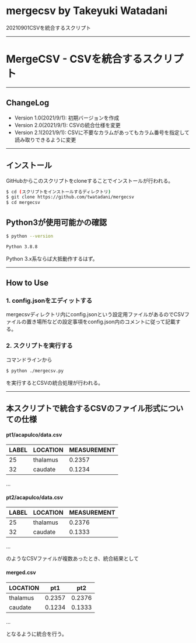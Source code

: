 # mergecsv by Takeyuki Watadani
20210901CSVを統合するスクリプト

---

# MergeCSV - CSVを統合するスクリプト

---

## ChangeLog

* Version 1.0(2021/9/1): 初期バージョンを作成
* Version 2.0(2021/9/1): CSVの統合仕様を変更
* Version 2.1(2021/9/1): CSVに不要なカラムがあってもカラム番号を指定して読み取りできるように変更

---

## インストール

GitHubからこのスクリプトをcloneすることでインストールが行われる。

```sh
$ cd (スクリプトをインストールするディレクトリ)
$ git clone https://github.com/twatadani/mergecsv
$ cd mergecsv
```
## Python3が使用可能かの確認

```sh
$ python --version

Python 3.8.8
```

Python 3.x系ならば大抵動作するはず。

---

## How to Use

### 1. config.jsonをエディットする

mergecsvディレクトリ内にconfig.jsonという設定用ファイルがあるのでCSVファイルの置き場所などの設定事項をconfig.json内のコメントに従って記載する。

### 2. スクリプトを実行する

コマンドラインから

```sh
$ python ./mergecsv.py
```

を実行するとCSVの統合処理が行われる。

---

## 本スクリプトで統合するCSVのファイル形式についての仕様

#### pt1/acapulco/data.csv  

| LABEL    | LOCATION    | MEASUREMENT |  
| -------- | ----------- | ----------  | 
| 25       | thalamus    | 0.2357      |  
| 32       | caudate     | 0.1234      |
...  

#### pt2/acapulco/data.csv  

| LABEL    | LOCATION    | MEASUREMENT |  
| -------- | ----------- | ----------  | 
| 25       | thalamus    | 0.2376      |  
| 32       | caudate     | 0.1333      |
...

のようなCSVファイルが複数あったとき、統合結果として

#### merged.csv

| LOCATION | pt1 | pt2 |  
| -------- | --- | --- | 
| thalamus | 0.2357 | 0.2376 |
| caudate  | 0.1234 | 0.1333 |
...

となるように統合を行う。  
